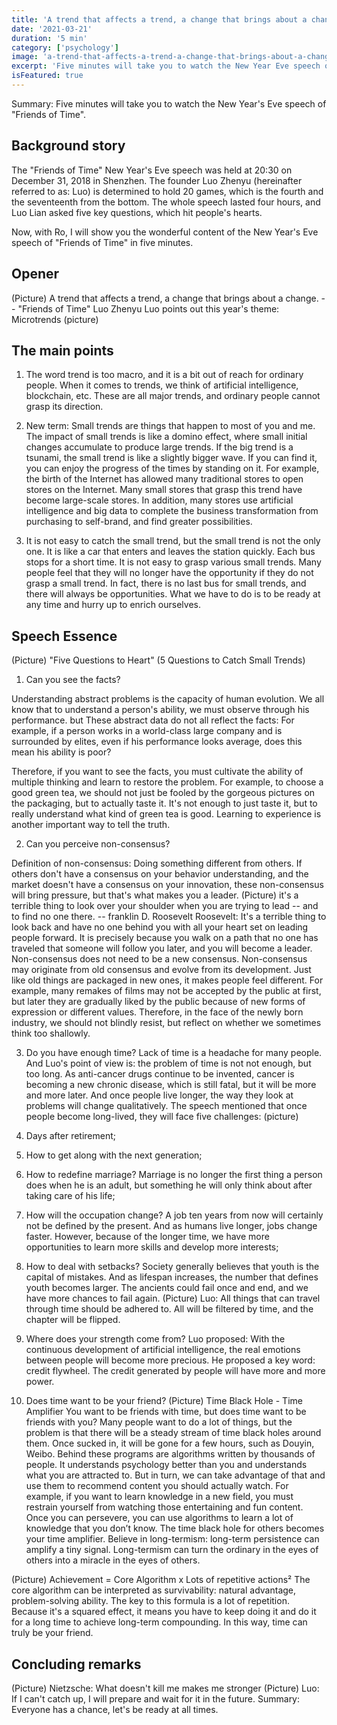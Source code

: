 ```yaml
---
title: 'A trend that affects a trend, a change that brings about a change'
date: '2021-03-21'
duration: '5 min'
category: ['psychology']
image: 'a-trend-that-affects-a-trend-a-change-that-brings-about-a-change.jpg'
excerpt: 'Five minutes will take you to watch the New Year Eve speech of Friends of Time.'
isFeatured: true
---
```


Summary: Five minutes will take you to watch the New Year's Eve speech of "Friends of Time".

## Background story

The "Friends of Time" New Year's Eve speech was held at 20:30 on December 31, 2018 in Shenzhen.
The founder Luo Zhenyu (hereinafter referred to as: Luo) is determined to hold 20 games, which is the fourth and the seventeenth from the bottom.
The whole speech lasted four hours, and Luo Lian asked five key questions, which hit people's hearts.

Now, with Ro, I will show you the wonderful content of the New Year's Eve speech of "Friends of Time" in five minutes.

## Opener

(Picture) A trend that affects a trend, a change that brings about a change. -- "Friends of Time" Luo Zhenyu
Luo points out this year's theme: Microtrends
(picture)

## The main points

1. The word trend is too macro, and it is a bit out of reach for ordinary people.
   When it comes to trends, we think of artificial intelligence, blockchain, etc. These are all major trends, and ordinary people cannot grasp its direction.

2. New term: Small trends are things that happen to most of you and me.
   The impact of small trends is like a domino effect, where small initial changes accumulate to produce large trends. If the big trend is a tsunami, the small trend is like a slightly bigger wave. If you can find it, you can enjoy the progress of the times by standing on it. For example, the birth of the Internet has allowed many traditional stores to open stores on the Internet. Many small stores that grasp this trend have become large-scale stores. In addition, many stores use artificial intelligence and big data to complete the business transformation from purchasing to self-brand, and find greater possibilities.

3. It is not easy to catch the small trend, but the small trend is not the only one.
   It is like a car that enters and leaves the station quickly. Each bus stops for a short time. It is not easy to grasp various small trends. Many people feel that they will no longer have the opportunity if they do not grasp a small trend. In fact, there is no last bus for small trends, and there will always be opportunities. What we have to do is to be ready at any time and hurry up to enrich ourselves.

## Speech Essence

(Picture) "Five Questions to Heart" (5 Questions to Catch Small Trends)

1. Can you see the facts?

Understanding abstract problems is the capacity of human evolution. We all know that to understand a person's ability, we must observe through his performance. but
These abstract data do not all reflect the facts: For example, if a person works in a world-class large company and is surrounded by elites, even if his performance looks average, does this mean his ability is poor?

Therefore, if you want to see the facts, you must cultivate the ability of multiple thinking and learn to restore the problem. For example, to choose a good green tea, we should not just be fooled by the gorgeous pictures on the packaging, but to actually taste it. It's not enough to just taste it, but to really understand what kind of green tea is good. Learning to experience is another important way to tell the truth.

2. Can you perceive non-consensus?

Definition of non-consensus: Doing something different from others. If others don't have a consensus on your behavior understanding, and the market doesn't have a consensus on your innovation, these non-consensus will bring pressure, but that's what makes you a leader.
(Picture) it's a terrible thing to look over your shoulder when you are trying to lead -- and to find no one there. -- franklin D. Roosevelt
Roosevelt: It's a terrible thing to look back and have no one behind you with all your heart set on leading people forward.
It is precisely because you walk on a path that no one has traveled that someone will follow you later, and you will become a leader.
Non-consensus does not need to be a new consensus. Non-consensus may originate from old consensus and evolve from its development. Just like old things are packaged in new ones, it makes people feel different. For example, many remakes of films may not be accepted by the public at first, but later they are gradually liked by the public because of new forms of expression or different values. Therefore, in the face of the newly born industry, we should not blindly resist, but reflect on whether we sometimes think too shallowly.

3. Do you have enough time?
   Lack of time is a headache for many people. And Luo's point of view is: the problem of time is not not enough, but too long. As anti-cancer drugs continue to be invented, cancer is becoming a new chronic disease, which is still fatal, but it will be more and more later. And once people live longer, the way they look at problems will change qualitatively. The speech mentioned that once people become long-lived, they will face five challenges: (picture)
1. Days after retirement;
1. How to get along with the next generation;
1. How to redefine marriage? Marriage is no longer the first thing a person does when he is an adult, but something he will only think about after taking care of his life;
1. How will the occupation change? A job ten years from now will certainly not be defined by the present. And as humans live longer, jobs change faster. However, because of the longer time, we have more opportunities to learn more skills and develop more interests;
1. How to deal with setbacks? Society generally believes that youth is the capital of mistakes. And as lifespan increases, the number that defines youth becomes larger. The ancients could fail once and end, and we have more chances to fail again.
   (Picture) Luo: All things that can travel through time should be adhered to. All will be filtered by time, and the chapter will be flipped.

1. Where does your strength come from?
   Luo proposed: With the continuous development of artificial intelligence, the real emotions between people will become more precious. He proposed a key word: credit flywheel. The credit generated by people will have more and more power.

1. Does time want to be your friend?
   (Picture) Time Black Hole - Time Amplifier
   You want to be friends with time, but does time want to be friends with you? Many people want to do a lot of things, but the problem is that there will be a steady stream of time black holes around them. Once sucked in, it will be gone for a few hours, such as Douyin, Weibo. Behind these programs are algorithms written by thousands of people. It understands psychology better than you and understands what you are attracted to. But in turn, we can take advantage of that and use them to recommend content you should actually watch. For example, if you want to learn knowledge in a new field, you must restrain yourself from watching those entertaining and fun content. Once you can persevere, you can use algorithms to learn a lot of knowledge that you don’t know. The time black hole for others becomes your time amplifier.
   Believe in long-termism: long-term persistence can amplify a tiny signal. Long-termism can turn the ordinary in the eyes of others into a miracle in the eyes of others.

(Picture) Achievement = Core Algorithm x Lots of repetitive actions²
The core algorithm can be interpreted as survivability: natural advantage, problem-solving ability.
The key to this formula is a lot of repetition. Because it's a squared effect, it means you have to keep doing it and do it for a long time to achieve long-term compounding. In this way, time can truly be your friend.

## Concluding remarks

(Picture) Nietzsche: What doesn't kill me makes me stronger
(Picture) Luo: If I can't catch up, I will prepare and wait for it in the future.
Summary: Everyone has a chance, let's be ready at all times.
